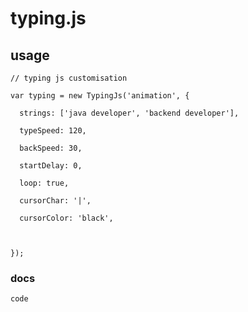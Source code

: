 # typing.js

## usage
    // typing js customisation

    var typing = new TypingJs('animation', {

      strings: ['java developer', 'backend developer'],

      typeSpeed: 120,

      backSpeed: 30,

      startDelay: 0,

      loop: true,

      cursorChar: '|',

      cursorColor: 'black',

    

    });

### docs

`code`
